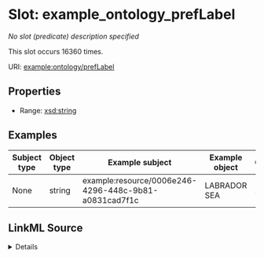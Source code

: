 

# Slot: example_ontology_prefLabel


_No slot (predicate) description specified_






This slot occurs 16360 times.


URI: [example:ontology/prefLabel](http://example.org/ontology/prefLabel)



<!-- no inheritance hierarchy -->








## Properties

* Range: [xsd:string](http://www.w3.org/2001/XMLSchema#string)






## Examples

| Subject type | Object type | Example subject | Example object | Occurrences |
| --- | --- | --- | --- | --- |
| None | string | example:resource/0006e246-4296-448c-9b81-a0831cad7f1c | LABRADOR SEA | 16360 |




## LinkML Source

<details>

```yaml
name: example_ontology_prefLabel
annotations:
  count:
    tag: count
    value: 16360
  string:
    tag: string
    value: 16360
description: No slot (predicate) description specified
examples:
- description: None→string
  object:
    example_object: LABRADOR SEA
    example_object_type: string
    example_predicate: example:ontology/prefLabel
    example_subject: example:resource/0006e246-4296-448c-9b81-a0831cad7f1c
    example_subject_type: None
from_schema: climatepub4-kg
rank: 1000
slot_uri: example:ontology/prefLabel
alias: example_ontology_prefLabel
range: string

```
</details>